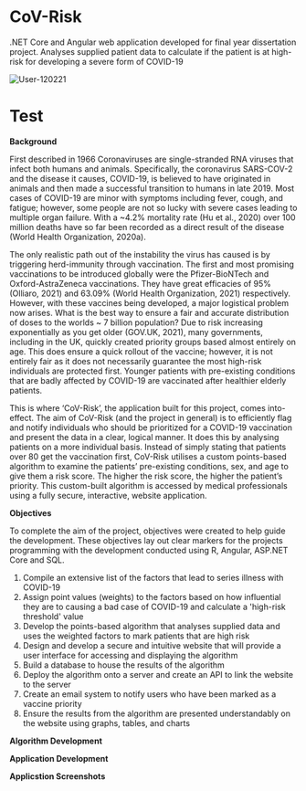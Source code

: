 # CoV-Risk
.NET Core and Angular web application developed for final year dissertation project. Analyses supplied patient data to calculate if the patient is at high-risk for developing a severe form of COVID-19

![User-120221](https://user-images.githubusercontent.com/32711675/127788024-5e7cee4e-5fc9-4243-a0c1-ab06af00d897.PNG)

# Test

**Background**

First described in 1966 Coronaviruses are single-stranded RNA viruses that infect both humans and animals. Specifically, the coronavirus SARS-COV-2 and the disease it causes, COVID-19, is believed to have originated in animals and then made a successful transition to humans in late 2019. Most cases of COVID-19 are minor with symptoms including fever, cough, and fatigue; however, some people are not so lucky with severe cases leading to multiple organ failure. With a ~4.2% mortality rate (Hu et al., 2020) over 100 million deaths have so far been recorded as a direct result of the disease (World Health Organization, 2020a).

The only realistic path out of the instability the virus has caused is by triggering herd-immunity through vaccination. The first and most promising vaccinations to be introduced globally were the Pfizer-BioNTech and Oxford-AstraZeneca vaccinations. They have great efficacies of 95% (Olliaro, 2021) and 63.09% (World Health Organization, 2021) respectively. However, with these vaccines being developed, a major logistical problem now arises. What is the best way to ensure a fair and accurate distribution of doses to the worlds ~ 7 billion population? Due to risk increasing exponentially as you get older (GOV.UK, 2021), many governments, including in the UK, quickly created priority groups based almost entirely on age. This does ensure a quick rollout of the vaccine; however, it is not entirely fair as it does not necessarily guarantee the most high-risk individuals are protected first. Younger patients with pre-existing conditions that are badly affected by COVID-19 are vaccinated after healthier elderly patients. 

This is where ‘CoV-Risk’, the application built for this project, comes into-effect. The aim of CoV-Risk (and the project in general) is to efficiently flag and notify individuals who should be prioritized for a COVID-19 vaccination and present the data in a clear, logical manner. It does this by analysing patients on a more individual basis. Instead of simply stating that patients over 80 get the vaccination first, CoV-Risk utilises a custom points-based algorithm to examine the patients’ pre-existing conditions, sex, and age to give them a risk score. The higher the risk score, the higher the patient’s priority. This custom-built algorithm is accessed by medical professionals using a fully secure, interactive, website application. 

**Objectives**

To complete the aim of the project, objectives were created to help guide the development. These objectives lay out clear markers for the projects programming with the development conducted using R, Angular, ASP.NET Core and SQL.

1.	Compile an extensive list of the factors that lead to series illness with COVID-19 
2.	Assign point values (weights) to the factors based on how influential they are to causing a bad case of COVID-19 and calculate a 'high-risk threshold' value 
3.	Develop the points-based algorithm that analyses supplied data and uses the weighted factors to mark patients that are high risk 
4.	Design and develop a secure and intuitive website that will provide a user interface for accessing and displaying the algorithm 
5.	Build a database to house the results of the algorithm 
6.	Deploy the algorithm onto a server and create an API to link the website to the server 
7.	Create an email system to notify users who have been marked as a vaccine priority
8.	Ensure the results from the algorithm are presented understandably on the website using graphs, tables, and charts

**Algorithm Development**

**Application Development**

**Applicstion Screenshots**
